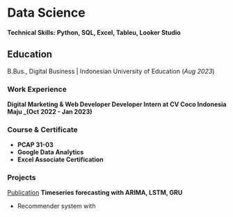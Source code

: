 # Data Science
#### Technical Skills: Python, SQL, Excel, Tableu, Looker Studio

## Education
B.Bus., Digital Business | Indonesian University of Education (_Aug 2023_)

### Work Experience
**Digital Marketing & Web Developer Developer Intern at CV Coco Indonesia Maju _(Oct 2022 - Jan 2023)**
 
### Course & Certificate
- **PCAP 31-03**
- **Google Data Analytics**
- **Excel Associate Certification**

### Projects
[Publication](#)
**Timeseries forecasting with ARIMA, LSTM, GRU**
- Recommender system with 
